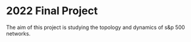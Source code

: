 # 2022 Final Project

The aim of this project is studying the topology and dynamics of s&p 500 networks.